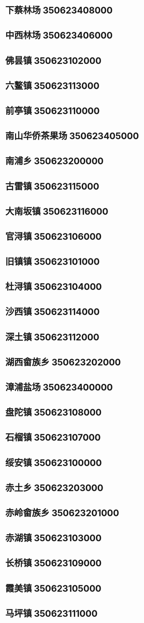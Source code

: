 # 下蔡林场 350623408000
# 中西林场 350623406000
# 佛昙镇 350623102000
# 六鳌镇 350623113000
# 前亭镇 350623110000
# 南山华侨茶果场 350623405000
# 南浦乡 350623200000
# 古雷镇 350623115000
# 大南坂镇 350623116000
# 官浔镇 350623106000
# 旧镇镇 350623101000
# 杜浔镇 350623104000
# 沙西镇 350623114000
# 深土镇 350623112000
# 湖西畲族乡 350623202000
# 漳浦盐场 350623400000
# 盘陀镇 350623108000
# 石榴镇 350623107000
# 绥安镇 350623100000
# 赤土乡 350623203000
# 赤岭畲族乡 350623201000
# 赤湖镇 350623103000
# 长桥镇 350623109000
# 霞美镇 350623105000
# 马坪镇 350623111000

